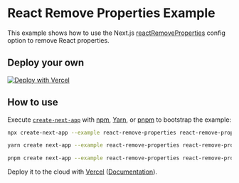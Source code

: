 # React Remove Properties Example

This example shows how to use the Next.js [reactRemoveProperties](https://nextjs.org/docs/advanced-features/compiler#remove-react-properties) config option to remove React properties.

## Deploy your own

[![Deploy with Vercel](https://vercel.com/button)](https://vercel.com/new/clone?repository-url=https://github.com/vercel/next.js/tree/canary/examples/react-remove-properties&project-name=react-remove-properties&repository-name=react-remove-properties)

## How to use

Execute [`create-next-app`](https://github.com/vercel/next.js/tree/canary/packages/create-next-app) with [npm](https://docs.npmjs.com/cli/init), [Yarn](https://yarnpkg.com/lang/en/docs/cli/create/), or [pnpm](https://pnpm.io) to bootstrap the example:

```bash
npx create-next-app --example react-remove-properties react-remove-properties-app
```

```bash
yarn create next-app --example react-remove-properties react-remove-properties-app
```

```bash
pnpm create next-app --example react-remove-properties react-remove-properties-app
```

Deploy it to the cloud with [Vercel](https://vercel.com/new?utm_source=github&utm_medium=readme&utm_campaign=next-example) ([Documentation](https://nextjs.org/docs/deployment)).
